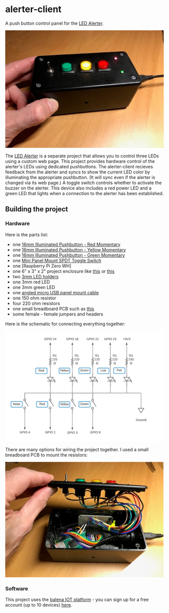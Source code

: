 # alerter-client
A push button control panel for the [LED Alerter](https://github.com/balenalabs-incubator/LED-Alerter).

![](https://raw.githubusercontent.com/alanb128/alerter-client/master/images/exterior.png)

The [LED Alerter](https://github.com/balenalabs-incubator/LED-Alerter) is a separate project that allows you to control three LEDs using a custom web page. This project provides hardware control of the alerter's LEDs using dedicated pushbuttons. The alerter-client recieves feedback from the alerter and syncs to show the current LED color by illuminating the appropriate pushbutton. (It will sync even if the alerter is changed via its web page.) A toggle switch controls whether to activate the buzzer on the alerter. This device also includes a red power LED and a green LED that lights when a connection to the alerter has been established.

## Building the project

### Hardware
Here is the parts list:
- one [16mm Illuminated Pushbutton - Red Momentary](https://www.adafruit.com/product/1439)
- one [16mm Illuminated Pushbutton - Yellow Momentary](https://www.adafruit.com/product/1441)
- one [16mm Illuminated Pushbutton - Green Momentary](https://www.adafruit.com/product/1440)
- one [Mini Panel Mount SPDT Toggle Switch](https://www.adafruit.com/product/3221)
- one [Raspberry Pi Zero WH]
- one 6" x 3" x 2" project enclosure like [this](https://www.radioshack.com/products/radioshack-project-enclosure-6x3x2?variant=20332261445) or [this](https://www.amazon.com/dp/B07TS6RY85/)
- two [3mm LED holders](https://www.adafruit.com/product/2179)
- one 3mm red LED
- one 3mm green LED
- one [angled micro USB panel mount cable](https://www.amazon.com/gp/product/B08RRZBRC8/)
- one 150 ohm resistor
- four 220 ohm resistors
- one small breadboard PCB such as [this](https://www.adafruit.com/product/1214)
- some female - female jumpers and headers

Here is the schematic for connecting everything together:

![](https://raw.githubusercontent.com/alanb128/alerter-client/master/images/schematic.png)

There are many options for wiring the project together. I used a small breadboard PCB to mount the resistors:

![](https://raw.githubusercontent.com/alanb128/alerter-client/master/images/interior.png)

### Software
This project uses the [balena IOT platform](https://www.balena.io/) - you can sign up for a free account (up to 10 devices) [here](https://dashboard.balena-cloud.com/login). 
